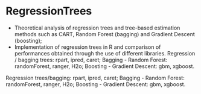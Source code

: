 # RegressionTrees

- Theoretical analysis of regression trees and tree-based estimation methods such as CART, Random Forest (bagging) and Gradient Descent (boosting);
- Implementation of regression trees in R and comparison of performances obtained through the use of different libraries.
Regression / bagging trees: rpart, ipred, caret;
Bagging - Random Forest: randomForest, ranger, H2o;
Boosting - Gradient Descent: gbm, xgboost.

Regression trees/bagging: rpart, ipred, caret;
Bagging - Random Forest: randomForest, ranger, H2o;
Boosting - Gradient Descent: gbm, xgboost.
